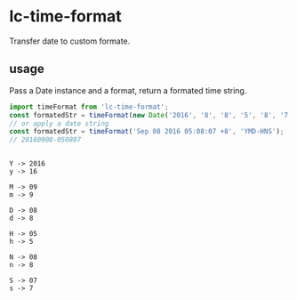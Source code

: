 # lc-time-format
Transfer date to custom formate. 

## usage
Pass a Date instance and a format, return a formated time string.

```javascript
import timeFormat from 'lc-time-format';
const formatedStr = timeFormat(new Date('2016', '8', '8', '5', '8', '7'), 'YMD-HNS');
// or apply a date string
const formatedStr = timeFormat('Sep 08 2016 05:08:07 +8', 'YMD-HNS');
// 20160908-050807
```

```text

Y -> 2016
y -> 16

M -> 09
m -> 9

D -> 08
d -> 8

H -> 05
h -> 5

N -> 08
n -> 8

S -> 07
s -> 7
```